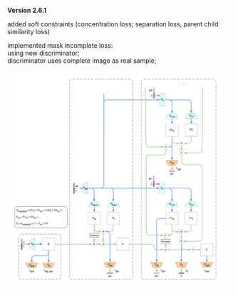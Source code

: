 **Version 2.6.1**

added soft constraints (concentration loss; separation loss, parent child similarity loss)<br>

implemented mask incomplete loss: <br>
using new discriminator;<br>
discriminator uses complete image as real sample;<br>


![](v2.png)
